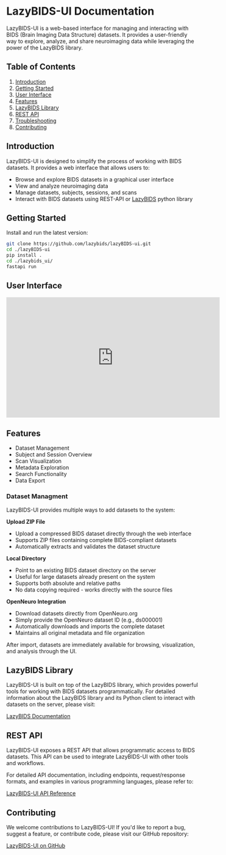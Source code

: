 # LazyBIDS-UI Documentation

LazyBIDS-UI is a web-based interface for managing and interacting with BIDS (Brain Imaging Data Structure) datasets. It provides a user-friendly way to explore, analyze, and share neuroimaging data while leveraging the power of the LazyBIDS library.

## Table of Contents

1. [Introduction](#introduction)
2. [Getting Started](#getting-started)
3. [User Interface](#user-interface)
4. [Features](#features)
5. [LazyBIDS Library](#lazybids-library)
6. [REST API](#rest-api)
7. [Troubleshooting](#troubleshooting)
8. [Contributing](#contributing)

## Introduction

LazyBIDS-UI is designed to simplify the process of working with BIDS datasets. It provides a web interface that allows users to:

- Browse and explore BIDS datasets in a graphical user interface
- View and analyze neuroimaging data
- Manage datasets, subjects, sessions, and scans
- Interact with BIDS datasets using REST-API or [LazyBIDS](https://lazybids.github.io/lazybids) python library

## Getting Started

Install and run the latest version:

```bash
git clone https://github.com/lazybids/lazyBIDS-ui.git
cd ./lazyBIDS-ui
pip install .
cd ./lazybids_ui/
fastapi run
```

## User Interface
<iframe width="560" height="315" src="https://www.youtube.com/embed/VM2L-RWl9eI" title="LazyBIDS-UI Demo" frameborder="0" allow="accelerometer; autoplay; clipboard-write; encrypted-media; gyroscope; picture-in-picture" allowfullscreen></iframe>


## Features

- Dataset Management
- Subject and Session Overview
- Scan Visualization
- Metadata Exploration
- Search Functionality
- Data Export

### Dataset Managment
LazyBIDS-UI provides multiple ways to add datasets to the system:

**Upload ZIP File**  
- Upload a compressed BIDS dataset directly through the web interface  
- Supports ZIP files containing complete BIDS-compliant datasets  
- Automatically extracts and validates the dataset structure  

**Local Directory**  
- Point to an existing BIDS dataset directory on the server  
- Useful for large datasets already present on the system  
- Supports both absolute and relative paths  
- No data copying required - works directly with the source files  

**OpenNeuro Integration**  
- Download datasets directly from OpenNeuro.org  
- Simply provide the OpenNeuro dataset ID (e.g., ds000001)  
- Automatically downloads and imports the complete dataset  
- Maintains all original metadata and file organization  

After import, datasets are immediately available for browsing, visualization, and analysis through the UI.


## LazyBIDS Library

LazyBIDS-UI is built on top of the LazyBIDS library, which provides powerful tools for working with BIDS datasets programmatically. For detailed information about the LazyBIDS library and its Python client to interact with datasets on the server, please visit:

[LazyBIDS Documentation](https://lazybids.github.io/lazybids/)

## REST API

LazyBIDS-UI exposes a REST API that allows programmatic access to BIDS datasets. This API can be used to integrate LazyBIDS-UI with other tools and workflows.

For detailed API documentation, including endpoints, request/response formats, and examples in various programming languages, please refer to:

[LazyBIDS-UI API Reference](https://lazybids.github.io/lazybids-ui/scalar)


## Contributing

We welcome contributions to LazyBIDS-UI! If you'd like to report a bug, suggest a feature, or contribute code, please visit our GitHub repository:

[LazyBIDS-UI on GitHub](https://github.com/lazybids/lazybids-ui)
